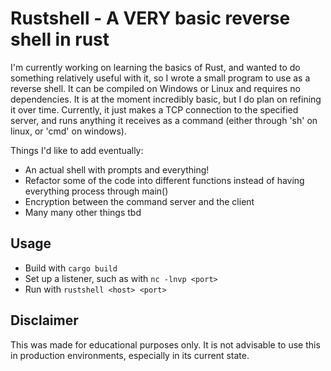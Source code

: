 # Rustshell - A VERY basic reverse shell in rust

I'm currently working on learning the basics of Rust, and wanted to do something relatively useful with it, so I wrote a small program to use as a reverse shell. It can be compiled on Windows or Linux and requires no dependencies. It is at the moment incredibly basic, but I do plan on refining it over time. Currently, it just makes a TCP connection to the specified server, and runs anything it receives as a command (either through 'sh' on linux, or 'cmd' on windows).

Things I'd like to add eventually:

* An actual shell with prompts and everything!
* Refactor some of the code into different functions instead of having everything process through main()
* Encryption between the command server and the client
* Many many other things tbd

## Usage

* Build with `cargo build`
* Set up a listener, such as with `nc -lnvp <port>`
* Run with `rustshell <host> <port>`

## Disclaimer

This was made for educational purposes only. It is not advisable to use this in production environments, especially in its current state.
